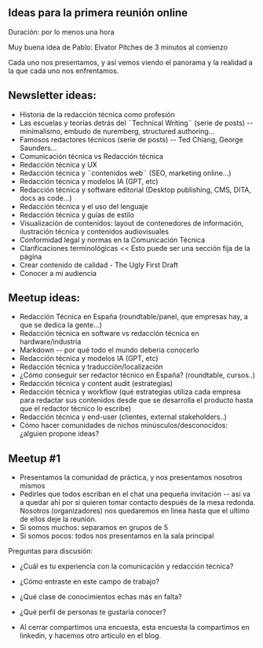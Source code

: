 ## Ideas para la primera reunión online

Duración: por lo menos una hora

Muy buena idea de Pablo: Elvator Pitches de 3 minutos al comienzo

Cada uno nos presentamos, y así vemos viendo el panorama y la realidad a la que cada uno nos enfrentamos.

## Newsletter ideas:
- Historia de la redacción técnica como profesión
- Las escuelas y teorías detrás del ¨Technical Writing¨ (serie de posts) -- minimalismo, embudo de nuremberg, structured authoring...
- Famosos redactores técnicos (serie de posts) -- Ted Chiang, George Saunders...
- Comunicación técnica vs Redacción técnica
- Redacción técnica y UX
- Redacción técnica y ¨contenidos web¨ (SEO, marketing online...)
- Redacción técnica y modelos IA (GPT, etc)
- Redacción técnica y software editorial (Desktop publishing, CMS, DITA, docs as code...)
- Redacción técnica y el uso del lenguaje
- Redacción técnica y guías de estilo
- Visualización de contenidos: layout de contenedores de información, ilustración técnica y contenidos audiovisuales
- Conformidad legal y normas en la Comunicación Técnica
- Clarificaciones terminológicas << Esto puede ser una sección fija de la página
- Crear contenido de calidad - The Ugly First Draft
- Conocer a mi audiencia


## Meetup ideas:
- Redacción Técnica en España (roundtable/panel, que empresas hay, a que se dedica la gente...)
- Redacción técnica en software vs redacción técnica en hardware/industria
- Markdown -- por qué todo el mundo deberia conocerlo
- Redacción técnica y modelos IA (GPT, etc)
- Redacción técnica y traducción/localización
- ¿Cómo conseguir ser redactor técnico en España? (roundtable, cursos..)
- Redacción técnica y content audit (estrategias)
- Redacción técnica y workflow (qué estrategias utiliza cada empresa para redactar sus contenidos desde que se desarrolla el producto hasta que el redactor técnico lo escribe)
- Redacción técnica y end-user (clientes, external stakeholders..)
- Cómo hacer comunidades de nichos minúsculos/desconocidos: ¿alguien propone ideas?


## Meetup #1

- Presentamos la comunidad de práctica, y nos presentamos nosotros mismos
- Pedirles que todos escriban en el chat una pequeña invitación -- así va a quedar ahí por si quieren tomar contacto después de la mesa redonda. Nosotros (organizadores) nos quedaremos en linea hasta que el ultimo de ellos deje la reunión.
- Si somos muchos: separamos en grupos de 5
- Si somos pocos: todos nos presentamos en la sala principal

Preguntas para discusión:
- ¿Cuál es tu experiencia con la comunicación y redacción técnica?
- ¿Cómo entraste en este campo de trabajo?
- ¿Qué clase de conocimientos echas más en falta?
- ¿Qué perfil de personas te gustaría conocer?

- Al cerrar compartimos una encuesta, esta encuesta la compartimos en linkedin, y hacemos otro articulo en el blog.
